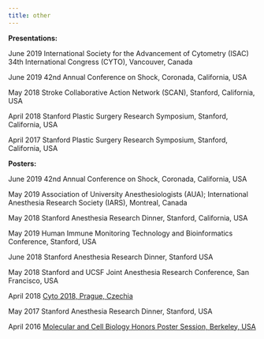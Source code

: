 ```yaml
---
title: other
---
```

<p class="p1"><strong>Presentations:</strong></p>
<p>June 2019	International Society for the Advancement of Cytometry (ISAC) 34th International Congress (CYTO), Vancouver, Canada</p>
<p>June 2019	42nd Annual Conference on Shock, Coronada, California, USA</p>
<p>May 2018	Stroke Collaborative Action Network (SCAN), Stanford, California, USA</p>
<p>April 2018	Stanford Plastic Surgery Research Symposium, Stanford, California, USA</p>
<p>April 2017	Stanford Plastic Surgery Research Symposium, Stanford, California, USA</p>



<p class="p1"><strong>Posters:</strong></p>
<p>June 2019	42nd Annual Conference on Shock, Coronada, California, USA</p>
<p>May 2019	Association of University Anesthesiologists (AUA); International Anesthesia Research Society (IARS), Montreal, Canada</p>
<p>May 2018	Stanford Anesthesia Research Dinner, Stanford, California, USA</p>
<p>May 2019	Human Immune Monitoring Technology and Bioinformatics Conference, Stanford, USA</p>
<p>June 2018	Stanford Anesthesia Research Dinner, Stanford USA</p>
<p>May 2018	Stanford and UCSF Joint Anesthesia Research Conference, San Francisco, USA</p>
<p>April 2018	<a href="http://cytoconference.org/2018/Attendee/Program-Information/CYTO-2018-PROGRAM-BOOK-FINAL-V3-(1).aspx">Cyto 2018, Prague, Czechia</a></p>
<p>May 2017	Stanford Anesthesia Research Dinner, Stanford, USA</p>
<p>April 2016	<a href="https://nature.berkeley.edu/wanglab/41516-amy-tsai-won-a-best-poster-award-at-the-mcb-undergraduate-honors-poster-session/">Molecular and Cell Biology Honors Poster Session, Berkeley, USA</a></p>
